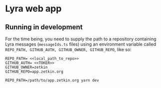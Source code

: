 # Lyra web app

## Running in development
For the time being, you need to supply the path to a repository containing
Lyra messages (`messageIds.ts` files) using an environment variable called
`REPO_PATH, GITHUB_AUTH, GITHUB_OWNER, GITHUB_REPO`, like so:

```
REPO_PATH= <<local_path_to_repo>>
GITHUB_AUTH= <<TOKER>>
GITHUB_OWNER=zetkin
GITHUB_REPO=app.zetkin.org
```

```
REPO_PATH=/path/to/app.zetkin.org yarn dev
```
